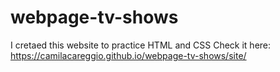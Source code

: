 # webpage-tv-shows
I cretaed this website to practice HTML and CSS
Check it here: https://camilacareggio.github.io/webpage-tv-shows/site/
